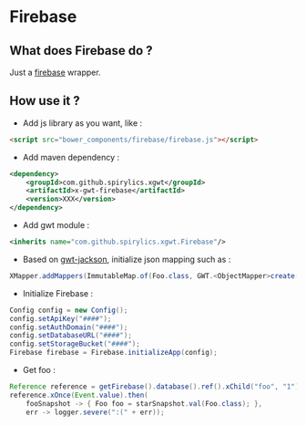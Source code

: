 # Firebase

## What does Firebase do ?

Just a [firebase](https://firebase.google.com/) wrapper.

## How use it ?

* Add js library as you want, like :

```html
<script src="bower_components/firebase/firebase.js"></script>
```

* Add maven dependency :

```xml
<dependency>
    <groupId>com.github.spirylics.xgwt</groupId>
    <artifactId>x-gwt-firebase</artifactId>
    <version>XXX</version>
</dependency>
```

* Add gwt module :

```xml
<inherits name="com.github.spirylics.xgwt.Firebase"/>
```

* Based on [gwt-jackson](https://github.com/nmorel/gwt-jackson), initialize json mapping such as :

```java
XMapper.addMappers(ImmutableMap.of(Foo.class, GWT.<ObjectMapper>create(FooMapper.class));
```

* Initialize Firebase :

```java
Config config = new Config();
config.setApiKey("####");
config.setAuthDomain("####");
config.setDatabaseURL("####");
config.setStorageBucket("####");
Firebase firebase = Firebase.initializeApp(config);
```

* Get foo :

```java
Reference reference = getFirebase().database().ref().xChild("foo", "1");
reference.xOnce(Event.value).then(
    fooSnapshot -> { Foo foo = starSnapshot.val(Foo.class); }, 
    err -> logger.severe(":(" + err));
```



